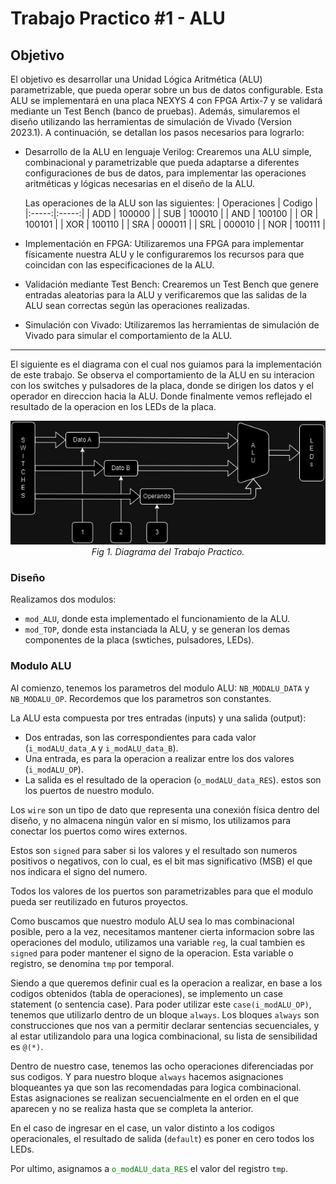 # Trabajo Practico #1 - ALU 

## Objetivo

El objetivo es desarrollar una Unidad Lógica Aritmética (ALU) parametrizable, que pueda operar sobre un bus de datos configurable. Esta ALU se implementará en una placa NEXYS 4 con FPGA Artix-7 y se validará mediante un Test Bench (banco de pruebas). Además, simularemos el diseño utilizando las herramientas de simulación de Vivado (Version 2023.1).
A continuación, se detallan los pasos necesarios para lograrlo:

- Desarrollo de la ALU en lenguaje Verilog:
    Crearemos una ALU simple, combinacional y parametrizable que pueda adaptarse a diferentes configuraciones de bus de datos, para implementar las operaciones aritméticas y lógicas necesarias en el diseño de la ALU.

    Las operaciones de la ALU son las siguientes:
    | Operaciones | Codigo |
    |:-----:|:-----:|
    | ADD | 100000 |
    | SUB | 100010 |
    | AND | 100100 |
    | OR | 100101 |
    | XOR | 100110 |
    | SRA | 000011 |
    | SRL | 000010 |
    | NOR | 100111 |

- Implementación en FPGA:
    Utilizaremos una FPGA para implementar físicamente nuestra ALU y le configuraremos los recursos para que coincidan con las especificaciones de la ALU.

- Validación mediante Test Bench:
    Crearemos un Test Bench que genere entradas aleatorias para la ALU y verificaremos que las salidas de la ALU sean correctas según las operaciones realizadas.

- Simulación con Vivado:
    Utilizaremos las herramientas de simulación de Vivado para simular el comportamiento de la ALU.

---

El siguiente es el diagrama con el cual nos guiamos para la implementación de este trabajo. Se observa el comportamiento de la ALU en su interacion con los switches y pulsadores de la placa, donde se dirigen los datos y el operador en direccion hacia la ALU. Donde finalmente vemos reflejado el resultado de la operacion en los LEDs de la placa.

<p align="center">
    <img src="./imgs/TP1-ALU-diagrama.jpg"><br>
    <em>Fig 1. Diagrama del Trabajo Practico.</em>
</p>


### Diseño

Realizamos dos modulos:
- `mod_ALU`, donde esta implementado el funcionamiento de la ALU.
- `mod_TOP`, donde esta instanciada la ALU, y se generan los demas componentes de la placa (swtiches, pulsadores, LEDs).

### Modulo ALU

Al comienzo, tenemos los parametros del modulo ALU: `NB_MODALU_DATA` y `NB_MODALU_OP`. Recordemos que los parametros son constantes.


La ALU esta compuesta por tres entradas (inputs) y una salida (output): 
  - Dos entradas, son las correspondientes para cada valor (`i_modALU_data_A` y `i_modALU_data_B`).
  - Una entrada, es para la operacion a realizar entre los dos valores (`i_modALU_OP`). 
  - La salida es el resultado de la operacion (`o_modALU_data_RES`).
estos son los puertos de nuestro modulo.


Los `wire` son un tipo de dato que representa una conexión física dentro del diseño, y no almacena ningún valor en sí mismo, los utilizamos para conectar los puertos como wires externos.


Estos son `signed` para saber si los valores y el resultado son numeros positivos o negativos, con lo cual, es el bit mas significativo (MSB) el que nos indicara el signo del numero.


Todos los valores de los puertos son parametrizables para que el modulo pueda ser reutilizado en futuros proyectos.


Como buscamos que nuestro modulo ALU sea lo mas combinacional posible, pero a la vez, necesitamos mantener cierta informacion sobre las operaciones del modulo, utilizamos una variable `reg`, la cual tambien es `signed` para poder mantener el signo de la operacion. Esta variable o registro, se denomina `tmp` por temporal.


Siendo a que queremos definir cual es la operacion a realizar, en base a los codigos obtenidos (tabla de operaciones), se implemento un case statement (o sentencia case). Para poder utilizar este `case(i_modALU_OP)`, tenemos que utilizarlo dentro de un bloque `always`. Los bloques `always` son construcciones que nos van a permitir declarar sentencias secuenciales, y al estar utilizandolo para una logica combinacional, su lista de sensibilidad es `@(*)`.


Dentro de nuestro case, tenemos las ocho operaciones diferenciadas por sus codigos. Y para nuestro bloque `always` hacemos asignaciones bloqueantes ya que son las recomendadas para logica combinacional. Estas asignaciones se realizan secuencialmente en el orden en el que aparecen y no se realiza hasta que se completa la anterior.

En el caso de ingresar en el case, un valor distinto a los codigos operacionales, el resultado de salida (`default`) es poner en cero todos los LEDs.

Por ultimo, asignamos a <font color="green">`o_modALU_data_RES`</font> el valor del registro `tmp`.
